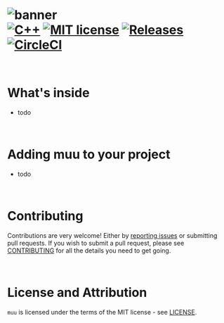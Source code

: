 ![banner](docs/muu-banner-small.png)  
[![C++](https://img.shields.io/badge/c%2B%2B-17%2C%2020-informational)][cpp_compilers]
[![MIT license](https://img.shields.io/badge/license-MIT-blue.svg)](./LICENSE)
[![Releases](https://img.shields.io/github/release/marzer/muu.svg)](https://github.com/marzer/muu/releases)
[![CircleCI](https://circleci.com/gh/marzer/muu.svg?style=shield)](https://circleci.com/gh/marzer/muu)
 ====

<br>

# What's inside

- todo

<br>

# Adding muu to your project

- todo

<br>

# Contributing
Contributions are very welcome! Either by [reporting issues] or submitting pull requests.
If you wish to submit a pull request, please see [CONTRIBUTING] for all the details you need to get going.

<br>

# License and Attribution

`muu` is licensed under the terms of the MIT license - see [LICENSE].

[API documentation]: https://marzer.github.io/muu/
[CONTRIBUTING]: ./CONTRIBUTING.md
[LICENSE]: ./LICENSE
[cpp_compilers]: https://en.cppreference.com/w/cpp/compiler_support
[reporting issues]: https://github.com/marzer/tomlplusplus/issues
